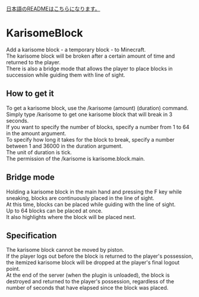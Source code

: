 [日本語のREADMEはこちらになります。](https://github.com/amata1219/KarisomeBlock/blob/master/README-ja.md)
# KarisomeBlock
Add a karisome block - a temporary block - to Minecraft.  
The karisome block will be broken after a certain amount of time and returned to the player.  
There is also a bridge mode that allows the player to place blocks in succession while guiding them with line of sight.

## How to get it
To get a karisome block, use the /karisome (amount) (duration) command.  
Simply type /karisome to get one karisome block that will break in 3 seconds.  
If you want to specify the number of blocks, specify a number from 1 to 64 in the amount argument.  
To specify how long it takes for the block to break, specify a number between 1 and 36000 in the duration argument.  
The unit of duration is tick.  
The permission of the /karisome is karisome.block.main.

## Bridge mode  
Holding a karisome block in the main hand and pressing the F key while sneaking, blocks are continuously placed in the line of sight.  
At this time, blocks can be placed while guiding with the line of sight.  
Up to 64 blocks can be placed at once.  
It also highlights where the block will be placed next.  

## Specification
The karisome block cannot be moved by piston.  
If the player logs out before the block is returned to the player's possession, the itemized karisome block will be dropped at the player's final logout point.  
At the end of the server (when the plugin is unloaded), the block is destroyed and returned to the player's possession, regardless of the number of seconds that have elapsed since the block was placed.  
